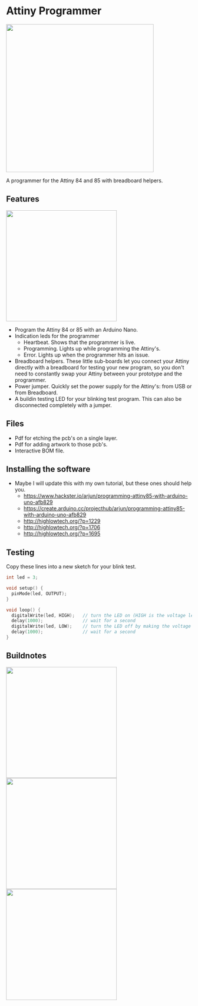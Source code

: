 # Attiny Programmer
<img src="https://raw.githubusercontent.com/PierreIsCoding/sdiy/main/Attiny_Programmer/images/20220211_144253.jpg" height="400" />

A programmer for the Attiny 84 and 85 with breadboard helpers.

## Features
<img src="https://raw.githubusercontent.com/PierreIsCoding/sdiy/main/Attiny_Programmer/images/20220211_145036.jpg" height="300" />

* Program the Attiny 84 or 85 with an Arduino Nano.
* Indication leds for the programmer
  * Heartbeat. Shows that the programmer is live.
  * Programming. Lights up while programming the Attiny's.
  * Error. Lights up when the programmer hits an issue.
* Breadboard helpers. These little sub-boards let you connect your Attiny directly with a breadboard for testing your new program, so you don't need to constantly swap your Attiny between your prototype and the programmer.
* Power jumper. Quickly set the power supply for the Attiny's: from USB or from Breadboard.
* A buildin testing LED for your blinking test program. This can also be disconnected completely with a jumper.

## Files
* Pdf for etching the pcb's on a single layer.
* Pdf for adding artwork to those pcb's.
* Interactive BOM file.

## Installing the software
* Maybe I will update this with my own tutorial, but these ones should help you.
  * https://www.hackster.io/arjun/programming-attiny85-with-arduino-uno-afb829
  * https://create.arduino.cc/projecthub/arjun/programming-attiny85-with-arduino-uno-afb829
  * http://highlowtech.org/?p=1229 
  * http://highlowtech.org/?p=1706
  * http://highlowtech.org/?p=1695

## Testing
Copy these lines into a new sketch for your blink test.

``` C++
int led = 3;  

void setup() {
  pinMode(led, OUTPUT);
}

void loop() {
  digitalWrite(led, HIGH);   // turn the LED on (HIGH is the voltage level)
  delay(1000);               // wait for a second
  digitalWrite(led, LOW);    // turn the LED off by making the voltage LOW
  delay(1000);               // wait for a second
}
```

## Buildnotes
<img src="https://raw.githubusercontent.com/PierreIsCoding/sdiy/main/Attiny_Programmer/images/20220211_144756.jpg" height="300" />
<img src="https://raw.githubusercontent.com/PierreIsCoding/sdiy/main/Attiny_Programmer/images/20220211_144345.jpg" height="300" />
<img src="https://raw.githubusercontent.com/PierreIsCoding/sdiy/main/Attiny_Programmer/images/20220211_144227.jpg" height="300" />



